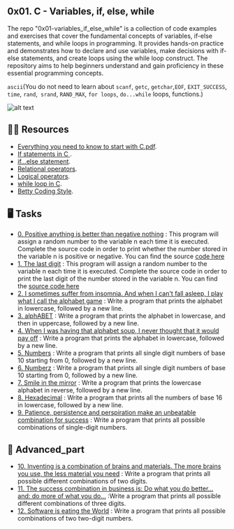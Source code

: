 ## 0x01. C - Variables, if, else, while

The repo "0x01-variables_if_else_while" is a collection of code examples and exercises that cover the fundamental concepts of variables, if-else statements, and while loops in programming. It provides hands-on practice and demonstrates how to declare and use variables, make decisions with if-else statements, and create loops using the while loop construct. The repository aims to help beginners understand and gain proficiency in these essential programming concepts.

`ascii`(You do not need to learn about `scanf`, `getc`, `getchar`,`EOF`, `EXIT_SUCCESS`, `time`, `rand`,` srand`, `RAND_MAX`, `for loops`, `do...while` loops, functions.)



![alt text](https://realpython.com/cdn-cgi/image/width=960,format=auto/https://files.realpython.com/media/Python-while-Loops-Indefinite-Iteration_Watermarked.2dfa40d8e92c.jpg )


## :astronaut: Resources

- [Everything you need to know to start with C.pdf](https://s3.amazonaws.com/alx-intranet.hbtn.io/uploads/misc/2022/4/e0ccf91eec6b977a9e00ed384dc285df9c2772e3.pdf?X-Amz-Algorithm=AWS4-HMAC-SHA256&X-Amz-Credential=AKIARDDGGGOUSBVO6H7D%2F20230713%2Fus-east-1%2Fs3%2Faws4_request&X-Amz-Date=20230713T131824Z&X-Amz-Expires=86400&X-Amz-SignedHeaders=host&X-Amz-Signature=b6a5705ec00d9aeb3c16a735bae4c7ca0b67c0982c4f2240830fd8b29c2395d5).
- [If statements in C ](https://www.cprogramming.com/tutorial/c/lesson2.html).
- [if…else statement](https://www.tutorialspoint.com/cprogramming/if_else_statement_in_c.htm).
- [Relational operators](https://www.tutorialspoint.com/cprogramming/c_relational_operators.htm).
- [Logical operators](https://www.fresh2refresh.com/c-programming/c-operators-expressions/c-logical-operators/).
- [while loop in C](https://www.tutorialspoint.com/cprogramming/c_while_loop.htm).
- [Betty Coding Style](https://github.com/alx-tools/Betty/wiki ).


## :desktop_computer:  Tasks

* [0. Positive anything is better than negative nothing](./0-positive_or_negative.c) : This program will assign a random number to the variable n each time it is executed. Complete the source code in order to print whether the number stored in the variable n is positive or negative. You can find the source [code here](https://github.com/alx-tools/0x01.c/blob/master/0-positive_or_negative_c)
* [1. The last digit](./1-last_digit.c) : This program will assign a random number to the variable n each time it is executed. Complete the source code in order to print the last digit of the number stored in the variable n. You can find the [source code here](https://github.com/alx-tools/0x01.c/blob/master/1-last_digit_c)
* [2. I sometimes suffer from insomnia. And when I can't fall asleep, I play what I call the alphabet game](./2-print_alphabet.c) : Write a program that prints the alphabet in lowercase, followed by a new line. 
* [3. alphABET](./3-print_alphabets.c) : Write a program that prints the alphabet in lowercase, and then in uppercase, followed by a new line.
* [4. When I was having that alphabet soup, I never thought that it would pay off](./4-print_alphabt.c) : Write a program that prints the alphabet in lowercase, followed by a new line.
* [5. Numbers](./5-print_numbers.c) : Write a program that prints all single digit numbers of base 10 starting from 0, followed by a new line.
* [6. Numberz](./6-print_numberz.c) : Write a program that prints all single digit numbers of base 10 starting from 0, followed by a new line.
* [7. Smile in the mirror](./7-print_tebahpla.c) : Write a program that prints the lowercase alphabet in reverse, followed by a new line.
* [8. Hexadecimal](./8-print_base16.c) : Write a program that prints all the numbers of base 16 in lowercase, followed by a new line. 
* [9. Patience, persistence and perspiration make an unbeatable combination for success](./9-print_comb.c) : Write a program that prints all possible combinations of single-digit numbers.

## :abacus: Advanced_part

* [10. Inventing is a combination of brains and materials. The more brains you use, the less material you need](./100-print_comb3.c) : Write a program that prints all possible different combinations of two digits.
* [11. The success combination in business is: Do what you do better... and: do more of what you do...](./101-print_comb4.c) :Write a program that prints all possible different combinations of three digits. 
* [12. Software is eating the World](./102-print_comb5.c) : Write a program that prints all possible combinations of two two-digit numbers.

